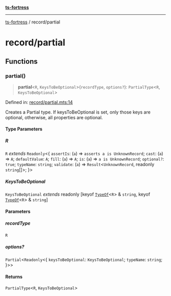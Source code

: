 [**ts-fortress**](../README.md)

---

[ts-fortress](../README.md) / record/partial

# record/partial

## Functions

### partial()

> **partial**\<`R`, `KeysToBeOptional`\>(`recordType`, `options?`): `PartialType`\<`R`, `KeysToBeOptional`\>

Defined in: [record/partial.mts:14](https://github.com/noshiro-pf/ts-fortress/blob/main/src/record/partial.mts#L14)

Creates a Partial type. If keysToBeOptional is set, only those keys are
optional, otherwise, all properties are optional.

#### Type Parameters

##### R

`R` _extends_ `Readonly`\<\{ `assertIs`: (`a`) => `asserts a is UnknownRecord`; `cast`: (`a`) => `A`; `defaultValue`: `A`; `fill`: (`a`) => `A`; `is`: (`a`) => `a is UnknownRecord`; `optional?`: `true`; `typeName`: `string`; `validate`: (`a`) => `Result`\<`UnknownRecord`, readonly `string`[]\>; \}\>

##### KeysToBeOptional

`KeysToBeOptional` _extends_ readonly \[keyof [`TypeOf`](../type.md#typeof)\<`R`\> & `string`, keyof [`TypeOf`](../type.md#typeof)\<`R`\> & `string`\]

#### Parameters

##### recordType

`R`

##### options?

`Partial`\<`Readonly`\<\{ `keysToBeOptional`: `KeysToBeOptional`; `typeName`: `string`; \}\>\>

#### Returns

`PartialType`\<`R`, `KeysToBeOptional`\>
